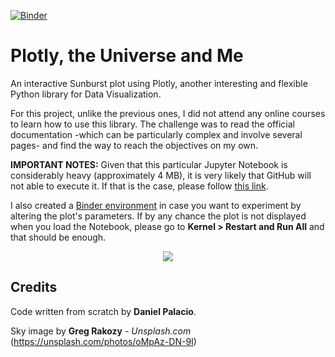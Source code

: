 [![Binder](https://mybinder.org/badge_logo.svg)](https://mybinder.org/v2/gh/palaciodaniel/plotly_the_universe_and_me/main?filepath=plotly_the_universe_and_me.ipynb)
# Plotly, the Universe and Me

An interactive Sunburst plot using Plotly, another interesting and flexible Python library for Data Visualization.

For this project, unlike the previous ones, I did not attend any online courses to learn how to use this library. The challenge was to read the official documentation -which can be particularly complex and involve several pages- and find the way to reach the objectives on my own.

**IMPORTANT NOTES:** Given that this particular Jupyter Notebook is considerably heavy (approximately 4 MB), it is very likely that GitHub will not able to execute it. If that is the case, please follow [this link](https://nbviewer.jupyter.org/github/palaciodaniel/plotly_the_universe_and_me/blob/main/plotly_the_universe_and_me.ipynb).

I also created a [Binder environment](https://mybinder.org/v2/gh/palaciodaniel/plotly_the_universe_and_me/main?filepath=plotly_the_universe_and_me.ipynb) in case you want to experiment by altering the plot's parameters. If by any chance the plot is not displayed when you load the Notebook, please go to **Kernel > Restart and Run All** and that should be enough.

<p align="center"> 
<img src="https://images.unsplash.com/photo-1444703686981-a3abbc4d4fe3?ixid=MXwxMjA3fDB8MHxwaG90by1wYWdlfHx8fGVufDB8fHw%3D&ixlib=rb-1.2.1&auto=format&fit=crop&w=750&q=80">
</p>

## Credits

Code written from scratch by **Daniel Palacio**.

Sky image by **Greg Rakozy** - *Unsplash.com* (https://unsplash.com/photos/oMpAz-DN-9I)
